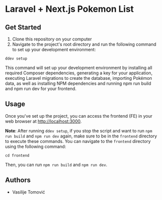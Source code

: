 # Laravel + Next.js Pokemon List

## Get Started

1. Clone this repository on your computer
2. Navigate to the project's root directory and run the following command to set up your development environment:
```
ddev setup
```
This command will set up your development environment by installing all required Composer dependencies, generating a key for your application, executing Laravel migrations to create the database, importing Pokémon data, as well as installing NPM dependencies and running npm run build and npm run dev for your frontend.
## Usage

Once you've set up the project, you can access the frontend (FE) in your web browser at [http://localhost:3000](http://localhost:3000).

**Note**: After running `ddev setup`, if you stop the script and want to run `npm run build` and `npm run dev` again, make sure to be in the `frontend` directory to execute these commands. You can navigate to the `frontend` directory using the following command:
```
cd frontend
```
Then, you can run `npm run build` and `npm run dev`.

## Authors

- Vasilije Tomović
